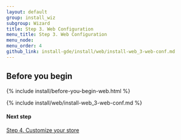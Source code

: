 ```yaml
---
layout: default 
group: install_wiz 
subgroup: Wizard
title: Step 3. Web Configuration
menu_title: Step 3. Web Configuration
menu_node: 
menu_order: 4
github_link: install-gde/install/web/install-web_3-web-conf.md
---
```


## Before you begin
{% include install/before-you-begin-web.html %}

{% include install/web/install-web_3-web-conf.md %}

#### Next step
<a href="{{ site.gdeurl21 }}install-gde/install/web/install-web_4-customize-store.html">Step 4. Customize your store</a>
